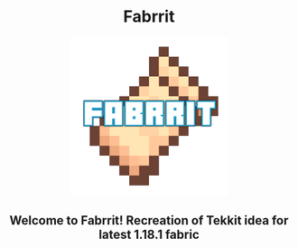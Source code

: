 <h1 align="center">Fabrrit</h1>
<div align="center"><img src="icon.png"><div>
<h2 align="center">Welcome to Fabrrit! Recreation of Tekkit idea for latest 1.18.1 fabric<h2>
